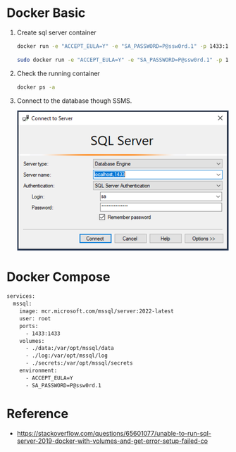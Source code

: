 # Docker Basic
1. Create sql server container

    ``` bash
    docker run -e "ACCEPT_EULA=Y" -e "SA_PASSWORD=P@ssw0rd.1" -p 1433:1433 --name sql2022 -d mcr.microsoft.com/mssql/server:2022-latest
    ```

    ``` bash
    sudo docker run -e "ACCEPT_EULA=Y" -e "SA_PASSWORD=P@ssw0rd.1" -p 1433:1433 --name sql2022 -v /var/opt/mssql2022/data:/var/opt/mssql/data -v /var/opt/mssql2022/log:/var/opt/mssql/log -v /var/opt/mssql2022/secrets:/var/opt/mssql/secrets -d mcr.microsoft.com/mssql/server:2022-latest
    ```

2. Check the running container

    ``` bash
    docker ps -a
    ```

3. Connect to the database though SSMS.

   <img src="../images/ss_sql-server-connect-management-studio.png" alt="drawing"/>


# Docker Compose
```bash
services:
  mssql:
    image: mcr.microsoft.com/mssql/server:2022-latest
    user: root
    ports:
      - 1433:1433
    volumes:
      - ./data:/var/opt/mssql/data
      - ./log:/var/opt/mssql/log
      - ./secrets:/var/opt/mssql/secrets
    environment:
      - ACCEPT_EULA=Y
      - SA_PASSWORD=P@ssw0rd.1
```

# Reference
- https://stackoverflow.com/questions/65601077/unable-to-run-sql-server-2019-docker-with-volumes-and-get-error-setup-failed-co